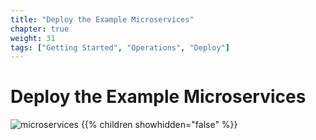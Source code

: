```yaml
---
title: "Deploy the Example Microservices"
chapter: true
weight: 31
tags: ["Getting Started", "Operations", "Deploy"]
---
```


# Deploy the Example Microservices

![microservices](/images/crystal.svg)
{{% children showhidden="false" %}}
